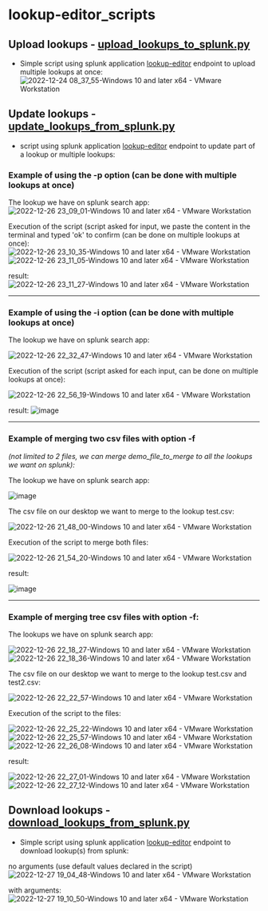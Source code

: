 # lookup-editor_scripts


## Upload lookups - [upload_lookups_to_splunk.py](https://github.com/mthcht/lookup-editor_scripts/blob/main/upload_lookups_to_splunk.py)
  - Simple script using splunk application [lookup-editor](https://splunkbase.splunk.com/app/1724) endpoint to upload multiple lookups at once:
![2022-12-24 08_37_55-Windows 10 and later x64 - VMware Workstation](https://user-images.githubusercontent.com/75267080/209426236-8a713d04-f128-4c52-97c3-0e2b6109aeac.png)


## Update lookups - [update_lookups_from_splunk.py](https://github.com/mthcht/lookup-editor_scripts/blob/main/update_lookups_from_splunk.py)
  - script using splunk application [lookup-editor](https://splunkbase.splunk.com/app/1724) endpoint to update part of a lookup or multiple lookups:


### Example of using the -p option (can be done with multiple lookups at once)

The lookup we have on splunk search app:
![2022-12-26 23_09_01-Windows 10 and later x64 - VMware Workstation](https://user-images.githubusercontent.com/75267080/209585956-1eab4858-a727-488b-a065-aad4d6f6540c.png)


Execution of the script (script asked for input, we paste the content in the terminal and typed 'ok' to confirm (can be done on multiple lookups at once):
![2022-12-26 23_10_35-Windows 10 and later x64 - VMware Workstation](https://user-images.githubusercontent.com/75267080/209585959-931ad7e7-6096-4df9-a538-87a3036698a1.png)
![2022-12-26 23_11_05-Windows 10 and later x64 - VMware Workstation](https://user-images.githubusercontent.com/75267080/209585964-ea14a374-1368-4f7d-bdfd-ee7f85522788.png)


result:
![2022-12-26 23_11_27-Windows 10 and later x64 - VMware Workstation](https://user-images.githubusercontent.com/75267080/209585966-6d410f30-34a7-45a6-ad43-f9d7f40cbe7f.png)




---

### Example of using the -i option (can be done with multiple lookups at once)

The lookup we have on splunk search app:

![2022-12-26 22_32_47-Windows 10 and later x64 - VMware Workstation](https://user-images.githubusercontent.com/75267080/209585490-9fe0d7da-0261-45c3-aa71-76623fd36400.png)

Execution of the script (script asked for each input, can be done on multiple lookups at once):

![2022-12-26 22_56_19-Windows 10 and later x64 - VMware Workstation](https://user-images.githubusercontent.com/75267080/209585499-597ee43b-cac3-44c2-9863-e57b5c312c8f.png)

result:
![image](https://user-images.githubusercontent.com/75267080/209585461-11de78f1-fe6c-4fa2-be51-dabeac8ccedb.png)



---

### Example of merging two csv files with option -f 
*(not limited to 2 files, we can merge demo_file_to_merge to all the lookups we want on splunk):*

The lookup we have on splunk search app:

![image](https://user-images.githubusercontent.com/75267080/209583591-650e3113-deb9-489e-baf4-5b4e58b5ae25.png)

The csv file on our desktop we want to merge to the lookup test.csv:

![2022-12-26 21_48_00-Windows 10 and later x64 - VMware Workstation](https://user-images.githubusercontent.com/75267080/209583442-ec5dbba9-8349-41a1-9b03-9b4f9bf32bf7.png)


Execution of the script to merge both files:

![2022-12-26 21_54_20-Windows 10 and later x64 - VMware Workstation](https://user-images.githubusercontent.com/75267080/209583455-06c86f30-bea6-4747-9e0c-954ce5c6e353.png)


result:

![image](https://user-images.githubusercontent.com/75267080/209583519-460a3cdb-edb6-4104-8238-96460117d96f.png)

---

### Example of merging tree csv files with option -f:

The lookups we have on splunk search app:

![2022-12-26 22_18_27-Windows 10 and later x64 - VMware Workstation](https://user-images.githubusercontent.com/75267080/209584199-c7cb46b1-f3d2-4583-b13d-46dff03de9e1.png)
![2022-12-26 22_18_36-Windows 10 and later x64 - VMware Workstation](https://user-images.githubusercontent.com/75267080/209584203-bcba925e-aaba-4ef6-a722-3c6922ad684c.png)

The csv file on our desktop we want to merge to the lookup test.csv and test2.csv:

![2022-12-26 22_22_57-Windows 10 and later x64 - VMware Workstation](https://user-images.githubusercontent.com/75267080/209584212-1b126602-1567-484f-bb5c-6d38c8ca9b5f.png)


Execution of the script to the files:

![2022-12-26 22_25_22-Windows 10 and later x64 - VMware Workstation](https://user-images.githubusercontent.com/75267080/209584246-759171ee-e9e1-47f5-8be9-324b6346bac6.png)
![2022-12-26 22_25_57-Windows 10 and later x64 - VMware Workstation](https://user-images.githubusercontent.com/75267080/209584252-168c482b-7648-4f11-9afb-e9e463c2fed1.png)
![2022-12-26 22_26_08-Windows 10 and later x64 - VMware Workstation](https://user-images.githubusercontent.com/75267080/209584255-fbc1609e-255f-44b8-8a0e-44a08ca93ffa.png)


result:

![2022-12-26 22_27_01-Windows 10 and later x64 - VMware Workstation](https://user-images.githubusercontent.com/75267080/209584262-72d286f9-e9a9-4e1f-9021-c1268a3f4758.png)
![2022-12-26 22_27_12-Windows 10 and later x64 - VMware Workstation](https://user-images.githubusercontent.com/75267080/209584265-8a140ec5-d153-4f4c-a14d-3674b4e7203b.png)


## Download lookups - [download_lookups_from_splunk.py](https://github.com/mthcht/lookup-editor_scripts/blob/main/download_lookups_from_splunk.py)
- Simple script using splunk application [lookup-editor](https://splunkbase.splunk.com/app/1724) endpoint to download lookup(s) from splunk:

no arguments (use default values declared in the script)
![2022-12-27 19_04_48-Windows 10 and later x64 - VMware Workstation](https://user-images.githubusercontent.com/75267080/209706146-825392de-6341-4d20-b75d-bb8a7e4c40f2.png)

with arguments:
![2022-12-27 19_10_50-Windows 10 and later x64 - VMware Workstation](https://user-images.githubusercontent.com/75267080/209706214-9166f846-b7db-484b-ab5f-38d78513d69f.png)








